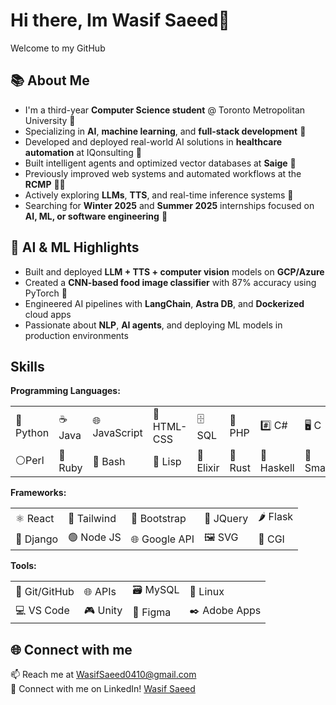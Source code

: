# Hi there, Im Wasif Saeed👋
Welcome to my GitHub


## 📚 About Me  
* I'm a third-year **Computer Science student** @ Toronto Metropolitan University 🧠  
* Specializing in **AI**, **machine learning**, and **full-stack development** 🤖  
* Developed and deployed real-world AI solutions in **healthcare automation** at IQonsulting 🏥  
* Built intelligent agents and optimized vector databases at **Saige** 🧩  
* Previously improved web systems and automated workflows at the **RCMP** 👮‍♂️  
* Actively exploring **LLMs**, **TTS**, and real-time inference systems 💬  
* Searching for **Winter 2025** and **Summer 2025** internships focused on **AI, ML, or software engineering** 🌟  

## 🧠 AI & ML Highlights  
* Built and deployed **LLM + TTS + computer vision** models on **GCP/Azure**  
* Created a **CNN-based food image classifier** with 87% accuracy using PyTorch 🍜  
* Engineered AI pipelines with **LangChain**, **Astra DB**, and **Dockerized** cloud apps  
* Passionate about **NLP**, **AI agents**, and deploying ML models in production environments  

## Skills

**Programming Languages:** 
<table>
  <tr>
    <td>🐍 Python</td>
    <td>☕ Java</td>
    <td>🌐 JavaScript</td>
    <td>🎨 HTML-CSS</td>
    <td>🗄️ SQL</td>
    <td>🐘 PHP</td>
    <td>#️⃣ C#</td>
    <td>🖥️ C</td>
    <td>C➕➕</td>
  </tr>
  <tr>
    <td>⚪Perl</td>
    <td>💎 Ruby</td>
    <td>📜 Bash</td>
    <td>🔮 Lisp</td>
    <td>🧪 Elixir</td>
    <td>🦀 Rust</td>
    <td>🔣 Haskell</td>
    <td>💬 Smalltalk</td>
  </tr>
</table>


**Frameworks:**
<table>
  <tr>
    <td>⚛️ React</td>
    <td>💨 Tailwind</td>
    <td>🎨 Bootstrap</td>
    <td>📜 JQuery</td>
    <td>🌶️ Flask</td>
  </tr>
  <tr>
    <td>🍜 Django</td>
    <td>🟢 Node JS</td>
    <td>🌐 Google API</td>
    <td>🖼️ SVG</td>
    <td>📜 CGI</td>
  </tr>
</table>


**Tools:**
<table>
  <tr>
    <td>🔧 Git/GitHub</td>
    <td>🌐 APIs</td>
    <td>🗃️ MySQL</td>
    <td>🐧 Linux</td>
  </tr>
  <tr>
    <td>💻 VS Code</td>
    <td>🎮 Unity</td>
    <td>🎨 Figma</td>
    <td>✒️ Adobe Apps</td>
  </tr>
</table>


## 🌐 Connect with me

📫 Reach me at WasifSaeed0410@gmail.com
<br>
📇 Connect with me on LinkedIn! 
<a href="https://www.linkedin.com/in/wasif-saeed-077169203/">
Wasif Saeed
</a>


